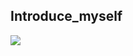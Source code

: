 ## Introduce_myself
<div align=left>
      <a href="https://github.com/7eerup">
      <img src="https://img.shields.io/badge/github-181717?style=for-the-badge&logo=github&logoColor=white">
<!--       <img src="https://img.shields.io/badge/Gmail-EA4335?style=for-the-badge&logo=gmail&logoColor=white">
      <img src="https://img.shields.io/badge/tech savyy-181717?style=for-the-badge&logo=tech savyy&logoColor=white"> -->
</div>

